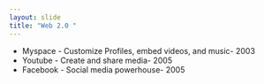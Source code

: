 ```yaml
---
layout: slide
title: "Web 2.0 "
---
```

* Myspace - Customize Profiles, embed videos, and music- 2003 
* Youtube - Create and share media- 2005
* Facebook - Social media powerhouse- 2005

